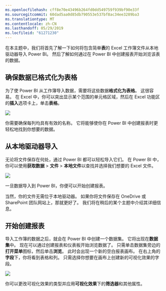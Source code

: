 ```yaml
---
ms.openlocfilehash: cff8e70e43496b264fd0dd549759f939bf90e33f
ms.sourcegitcommit: 60dad5aa0d85db790553e537bf8ac34ee3289ba3
ms.translationtype: MT
ms.contentlocale: zh-CN
ms.lasthandoff: 05/29/2019
ms.locfileid: "61271230"
---
```

在本主题中，我们将首先了解一下如何将包含简单**表**的 Excel 工作簿文件从本地驱动器导入 Power BI。 然后了解如何通过在 Power BI 中创建报表开始浏览该表的数据。

## <a name="make-sure-your-data-is-formatted-as-a-table"></a>确保数据已格式化为表格
为了使 Power BI 从工作簿导入数据，需要将这些数据**格式化为表格**。 这很容易。 在 Excel 中，你可以突出显示某个范围的单元格区域，然后在 Excel 功能区的**插入**选项卡上，单击**表格**。

![](media/5-2-upload-excel/5-2_1.png)

你需要确保每列均具有有效的名称。 它将能够使你在 Power BI 中创建报表时更轻松地找到你想要的数据。

## <a name="import-from-a-local-drive"></a>从本地驱动器导入
无论将文件保存在何处，通过 Power BI 都可以轻松导入它们。 在 Power BI 中，你可以使用**获取数据**  >  **文件**  >  **本地文件**以查找并选择我们想要的 Excel 文件。

![](media/5-2-upload-excel/5-2_2.png)

一旦数据导入到 Power BI，你便可以开始创建报表。

当然，你的文件无需位于本地驱动器。 如果你将文件保存在 OneDrive 或 SharePoint 团队网站上，那就更好了。 我们将在稍后的某个主题中介绍其详细信息。

## <a name="start-creating-reports"></a>开始创建报表
导入工作簿的数据之后，就会在 Power BI 中创建一个数据集。 它将出现在**数据集**中。 现在可以通过创建报表和仪表板开始浏览数据了。 只需单击数据集旁边的**打开菜单**图标，然后单击**浏览**。 此时会出现一个新的空白报表画布。 在右上角的**字段**下，你将看到表格和列。 只需选择你想要在画布上创建新的可视化效果的字段。

![](media/5-2-upload-excel/5-2_3.png)

你可以更改可视化效果的类型并应用**可视化效果**下的**筛选器**和其他属性。

